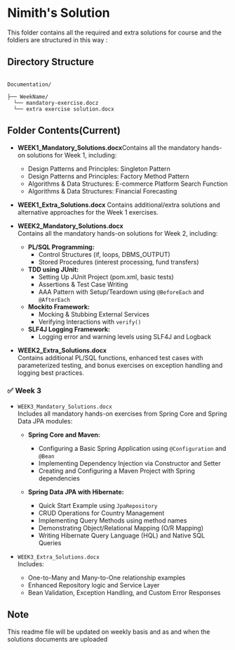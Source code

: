 # Nimith's Solution

This folder contains all the required and extra solutions for  course and the foldiers are structured in this way :

## Directory Structure 

```

Documentation/

├── WeekName/
  └── mandatory-exercise.docz
  └── extra exercise solution.docx
```


## Folder Contents(Current)

- **WEEK1_Mandatory_Solutions.docx**Contains all the mandatory hands-on solutions for Week 1, including:

  - Design Patterns and Principles: Singleton Pattern
  - Design Patterns and Principles: Factory Method Pattern
  - Algorithms & Data Structures: E-commerce Platform Search Function
  - Algorithms & Data Structures: Financial Forecasting
- **WEEK1_Extra_Solutions.docx**
  Contains additional/extra solutions and alternative approaches for the Week 1 exercises.

- **WEEK2_Mandatory_Solutions.docx**  
  Contains all the mandatory hands-on solutions for Week 2, including:
  - **PL/SQL Programming:**
    - Control Structures (if, loops, DBMS_OUTPUT)
    - Stored Procedures (interest processing, fund transfers)
  - **TDD using JUnit:**
    - Setting Up JUnit Project (pom.xml, basic tests)
    - Assertions & Test Case Writing
    - AAA Pattern with Setup/Teardown using `@BeforeEach` and `@AfterEach`
  - **Mockito Framework:**
    - Mocking & Stubbing External Services
    - Verifying Interactions with `verify()`
  - **SLF4J Logging Framework:**
    - Logging error and warning levels using SLF4J and Logback

- **WEEK2_Extra_Solutions.docx**  
  Contains additional PL/SQL functions, enhanced test cases with parameterized testing, and bonus exercises on exception handling and logging best practices.

### ✅ Week 3

- `WEEK3_Mandatory_Solutions.docx`  
  Includes all mandatory hands-on exercises from Spring Core and Spring Data JPA modules:
  
  - **Spring Core and Maven:**
    - Configuring a Basic Spring Application using `@Configuration` and `@Bean`
    - Implementing Dependency Injection via Constructor and Setter
    - Creating and Configuring a Maven Project with Spring dependencies

  - **Spring Data JPA with Hibernate:**
    - Quick Start Example using `JpaRepository`
    - CRUD Operations for Country Management
    - Implementing Query Methods using method names
    - Demonstrating Object/Relational Mapping (O/R Mapping)
    - Writing Hibernate Query Language (HQL) and Native SQL Queries

- `WEEK3_Extra_Solutions.docx`   
  Includes:
  - One-to-Many and Many-to-One relationship examples
  - Enhanced Repository logic and Service Layer
  - Bean Validation, Exception Handling, and Custom Error Responses

## Note

This readme file will be updated on weekly basis and as and when the solutions documents are uploaded
